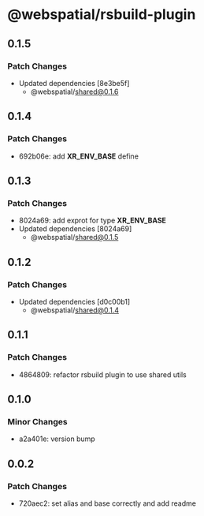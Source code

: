 # @webspatial/rsbuild-plugin

## 0.1.5

### Patch Changes

- Updated dependencies [8e3be5f]
  - @webspatial/shared@0.1.6

## 0.1.4

### Patch Changes

- 692b06e: add **XR_ENV_BASE** define

## 0.1.3

### Patch Changes

- 8024a69: add exprot for type **XR_ENV_BASE**
- Updated dependencies [8024a69]
  - @webspatial/shared@0.1.5

## 0.1.2

### Patch Changes

- Updated dependencies [d0c00b1]
  - @webspatial/shared@0.1.4

## 0.1.1

### Patch Changes

- 4864809: refactor rsbuild plugin to use shared utils

## 0.1.0

### Minor Changes

- a2a401e: version bump

## 0.0.2

### Patch Changes

- 720aec2: set alias and base correctly and add readme
